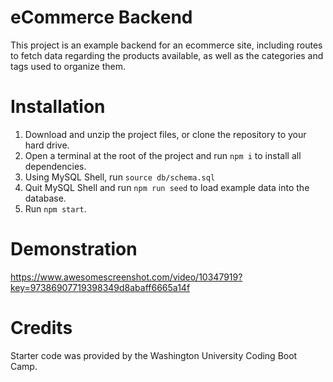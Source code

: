 # eCommerce Backend
This project is an example backend for an ecommerce site, including routes to fetch data regarding the products available, as well as the categories and tags used to organize them.

# Installation
1. Download and unzip the project files, or clone the repository to your hard drive.
2. Open a terminal at the root of the project and run `npm i` to install all dependencies.
3. Using MySQL Shell, run `source db/schema.sql`
4. Quit MySQL Shell and run `npm run seed` to load example data into the database.
5. Run `npm start`.

# Demonstration
https://www.awesomescreenshot.com/video/10347919?key=97386907719398349d8abaff6665a14f

# Credits
Starter code was provided by the Washington University Coding Boot Camp.
